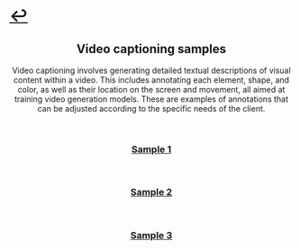 # [↩](./)

## <center>Video captioning samples</center>
<center>Video captioning involves generating detailed textual descriptions of visual content within a video. This includes annotating each element, shape, and color, as well as their location on the screen and movement, all aimed at training video generation models. These are examples of annotations that can be adjusted according to the specific needs of the client.</center>

&nbsp;
 
### [<center>Sample 1</center>](./captioning/sample1.html)

&nbsp;
 
### [<center>Sample 2</center>](./captioning/sample2.html)

&nbsp;
 
### [<center>Sample 3</center>](./captioning/sample3.html)
